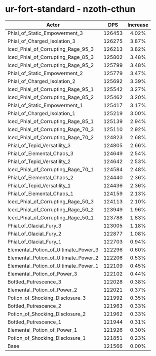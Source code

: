 # ur-fort-standard - nzoth-cthun
| Actor | DPS | Increase |
|---|:---:|:---:|
|Phial_of_Static_Empowerment_3|126453|4.02%|
|Phial_of_Charged_Isolation_3|126275|3.87%|
|Iced_Phial_of_Corrupting_Rage_95_3|126213|3.82%|
|Iced_Phial_of_Corrupting_Rage_85_3|125802|3.48%|
|Iced_Phial_of_Corrupting_Rage_95_2|125799|3.48%|
|Phial_of_Static_Empowerment_2|125779|3.47%|
|Phial_of_Charged_Isolation_2|125692|3.39%|
|Iced_Phial_of_Corrupting_Rage_95_1|125542|3.27%|
|Iced_Phial_of_Corrupting_Rage_85_2|125462|3.20%|
|Phial_of_Static_Empowerment_1|125417|3.17%|
|Phial_of_Charged_Isolation_1|125219|3.00%|
|Iced_Phial_of_Corrupting_Rage_85_1|125139|2.94%|
|Iced_Phial_of_Corrupting_Rage_70_3|125110|2.92%|
|Iced_Phial_of_Corrupting_Rage_70_2|124823|2.68%|
|Phial_of_Tepid_Versatility_3|124805|2.66%|
|Phial_of_Elemental_Chaos_3|124649|2.54%|
|Phial_of_Tepid_Versatility_2|124642|2.53%|
|Iced_Phial_of_Corrupting_Rage_70_1|124584|2.48%|
|Phial_of_Elemental_Chaos_2|124440|2.36%|
|Phial_of_Tepid_Versatility_1|124436|2.36%|
|Phial_of_Elemental_Chaos_1|124159|2.13%|
|Iced_Phial_of_Corrupting_Rage_50_3|124113|2.10%|
|Iced_Phial_of_Corrupting_Rage_50_2|123949|1.96%|
|Iced_Phial_of_Corrupting_Rage_50_1|123788|1.83%|
|Phial_of_Glacial_Fury_3|123005|1.18%|
|Phial_of_Glacial_Fury_2|122877|1.08%|
|Phial_of_Glacial_Fury_1|122703|0.94%|
|Elemental_Potion_of_Ultimate_Power_3|122296|0.60%|
|Elemental_Potion_of_Ultimate_Power_2|122206|0.53%|
|Elemental_Potion_of_Ultimate_Power_1|122109|0.45%|
|Elemental_Potion_of_Power_3|122102|0.44%|
|Bottled_Putrescence_3|122028|0.38%|
|Elemental_Potion_of_Power_2|122021|0.37%|
|Potion_of_Shocking_Disclosure_3|121992|0.35%|
|Bottled_Putrescence_2|121963|0.33%|
|Potion_of_Shocking_Disclosure_2|121962|0.33%|
|Bottled_Putrescence_1|121944|0.31%|
|Elemental_Potion_of_Power_1|121926|0.30%|
|Potion_of_Shocking_Disclosure_1|121851|0.23%|
|Base|121566|0.00%|
